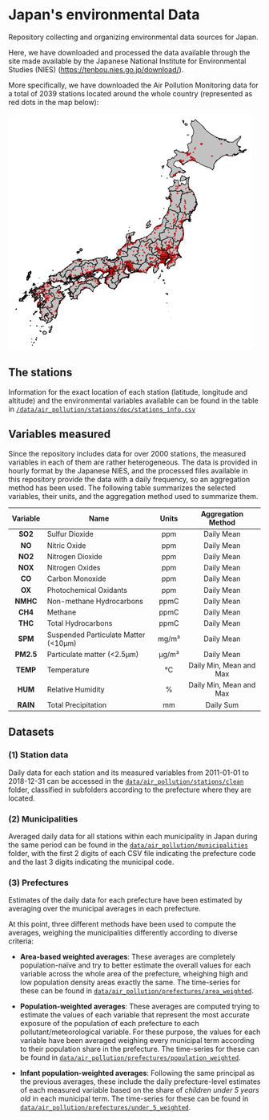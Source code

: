 # Japan's environmental Data

Repository collecting and organizing environmental data sources for Japan.

Here, we have downloaded and processed the data available through the site made available by the Japanese National Institute for Environmental Studies (NIES) (<https://tenbou.nies.go.jp/download/>).

More specifically, we have downloaded the Air Pollution Monitoring data for a total of 2039 stations located around the whole country (represented as red dots in the map below):

<img src="https://github.com/AlFontal/environmental-data-japan/raw/main/data/air_pollution/stations/doc/stations_map.png" alt="Japanese Monitoring Stations Map" title="Japanese Monitoring Stations Map">

## The stations

Information for the exact location of each station (latitude, longitude and altitude) and the environmental variables available can be found in the table in [`/data/air_pollution/stations/doc/stations_info.csv`](data/air_pollution/stations/doc/stations_info.csv)

## Variables measured

Since the repository includes data for over 2000 stations, the measured variables in each of them are rather heterogeneous. The data is provided in hourly format by the Japanese NIES, and the processed files available in this repository provide the data with a daily frequency, so an aggregation method has been used. The following table summarizes the selected variables, their units, and the aggregation method used to summarize them.

| **Variable**  | **Name**                              | **Units**  |  **Aggregation Method**  |
|:------------: |-------------------------------------- |:---------: |:-----------------------: |
| **SO2**       | Sulfur Dioxide                        | ppm        | Daily Mean               |
| **NO**        | Nitric Oxide                          | ppm        | Daily Mean               |
| **NO2**       | Nitrogen Dioxide                      | ppm        | Daily Mean               |
| **NOX**       | Nitrogen Oxides                       | ppm        | Daily Mean               |
| **CO**        | Carbon Monoxide                       | ppm        | Daily Mean               |
| **OX**        |    Photochemical Oxidants             | ppm        | Daily Mean               |
| **NMHC**      | Non-methane Hydrocarbons              | ppmC       | Daily Mean               |
| **CH4**       | Methane                               | ppmC       | Daily Mean               |
| **THC**       | Total Hydrocarbons                    | ppmC       | Daily Mean               |
| **SPM**       | Suspended Particulate Matter (<10µm)  | mg/m³      | Daily Mean               |
| **PM2.5**     | Particulate matter (<2.5µm)           | µg/m³      | Daily Mean               |
| **TEMP**      | Temperature                           | °C         | Daily Min, Mean and Max  |
| **HUM**       | Relative Humidity                     | %          | Daily Min, Mean and Max   |
| **RAIN**      | Total Precipitation                   | mm         | Daily Sum                |



## Datasets

### (1) Station data

Daily data for each station and its measured variables from 2011-01-01 to 2018-12-31 can be accessed in the [`data/air_pollution/stations/clean`](data/air_pollution/stations/clean) folder, classified in subfolders according to the prefecture where they are located.

### (2) Municipalities

Averaged daily data for all stations within each municipality in Japan during the same period can be found in the [`data/air_pollution/municipalities`](data/air_pollution/municipalities/) folder, with the first 2 digits of each CSV file indicating the prefecture code and the last 3 digits indicating the municipal code.

### (3) Prefectures

Estimates of the daily data for each prefecture have been estimated by averaging over the municipal averages in each prefecture.

At this point, three different methods have been used to compute the averages, weighing the municipalities differently according to diverse criteria:

+ **Area-based weighted averages**: These averages are completely population-naïve and try to better estimate the overall values for each variable across the whole area of the prefecture, wheighing high and low population density areas exactly the same. The time-series for these can be found in [`data/air_pollution/prefectures/area_weighted`](data/air_pollution/prefectures/area_weighted).

+ **Population-weighted averages**: These averages are computed trying to estimate the values of each variable that represent the most accurate exposure of the population of each prefecture to each pollutant/meteorological variable. For these purpose, the values for each variable have been averaged weighing every municipal term according to their population share in the prefecture. The time-series for these can be found in [`data/air_pollution/prefectures/population_weighted`](data/air_pollution/prefectures/population_weighted).

+ **Infant population-weighted averages**: Following the same principal as the previous averages, these include the daily prefecture-level estimates of each measured variable based on the share of *children under 5 years old* in each municipal term. The time-series for these can be found in [`data/air_pollution/prefectures/under_5_weighted`](data/air_pollution/prefectures/under_5_weighted).
